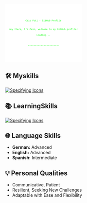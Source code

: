 
<img width="50%" src="welcome.svg">


## 🛠️ Myskills

[![Specifying Icons](https://skillicons.dev/icons?i=python,java,c,r,mysql,postgresql,django,git,html,ubuntu)](https://skillicons.dev)

## 📚 LearningSkills

[![Specifying Icons](https://skillicons.dev/icons?i=javascript,typescript,react,nodejs,aws,azure)](https://skillicons.dev)

## 🌐 Language Skills

- **German:** Advanced
- **English:** Advanced
- **Spanish:** Intermediate

## 💡 Personal Qualities

- Communicative, Patient
- Resilient, Seeking New Challenges
- Adaptable with Ease and Flexibility

